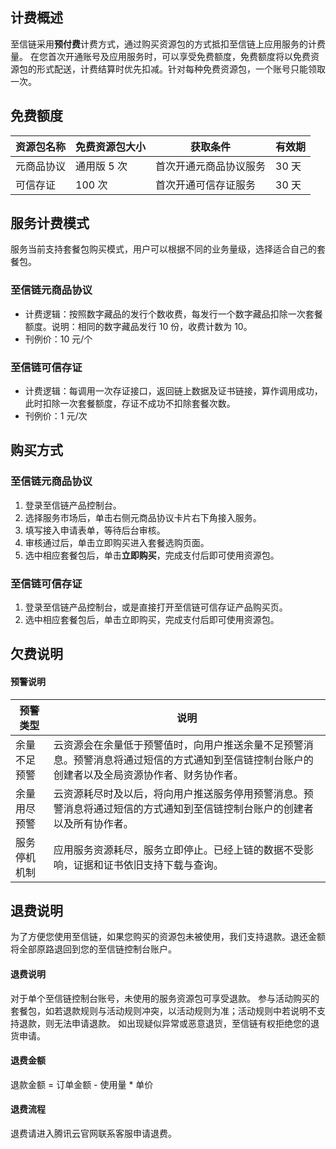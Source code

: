 ## 计费概述
至信链采用**预付费**计费方式，通过购买资源包的方式抵扣至信链上应用服务的计费量。
在您首次开通账号及应用服务时，可以享受免费额度，免费额度将以免费资源包的形式配送，计费结算时优先扣减。针对每种免费资源包，一个账号只能领取一次。

## 免费额度

|资源包名称	|免费资源包大小|	获取条件|	有效期|
|-|-|-|-|
|元商品协议	|通用版 5 次|	首次开通元商品协议服务|	30 天|
|可信存证|	100 次|	首次开通可信存证服务|	30 天|

## 服务计费模式
服务当前支持套餐包购买模式，用户可以根据不同的业务量级，选择适合自己的套餐包。

### 至信链元商品协议
- 计费逻辑：按照数字藏品的发行个数收费，每发行一个数字藏品扣除一次套餐额度。说明：相同的数字藏品发行 10 份，收费计数为 10。
- 刊例价：10 元/个

### 至信链可信存证
- 计费逻辑：每调用一次存证接口，返回链上数据及证书链接，算作调用成功，此时扣除一次套餐额度，存证不成功不扣除套餐次数。
- 刊例价：1 元/次

## 购买方式
### 至信链元商品协议
1. 登录至信链产品控制台。
2. 选择服务市场后，单击右侧元商品协议卡片右下角接入服务。
3. 填写接入申请表单，等待后台审核。
4. 审核通过后，单击立即购买进入套餐选购页面。
5. 选中相应套餐包后，单击**立即购买**，完成支付后即可使用资源包。

### 至信链可信存证
1. 登录至信链产品控制台，或是直接打开至信链可信存证产品购买页。
2. 选中相应套餐包后，单击立即购买，完成支付后即可使用资源包。

## 欠费说明

#### 预警说明

|预警类型|	说明|
|-|-|
|余量不足预警|	云资源会在余量低于预警值时，向用户推送余量不足预警消息。预警消息将通过短信的方式通知到至信链控制台账户的创建者以及全局资源协作者、财务协作者。|
|余量用尽预警|	云资源耗尽时及以后，将向用户推送服务停用预警消息。预警消息将通过短信的方式通知到至信链控制台账户的创建者以及所有协作者。|
|服务停机机制|应用服务资源耗尽，服务立即停止。已经上链的数据不受影响，证据和证书依旧支持下载与查询。|

## 退费说明
为了方便您使用至信链，如果您购买的资源包未被使用，我们支持退款。退还金额将全部原路退回到您的至信链控制台账户。
#### 退费说明
对于单个至信链控制台账号，未使用的服务资源包可享受退款。
参与活动购买的套餐包，如若退款规则与活动规则冲突，以活动规则为准；活动规则中若说明不支持退款，则无法申请退款。
如出现疑似异常或恶意退货，至信链有权拒绝您的退货申请。
#### 退费金额
退款金额 = 订单金额 - 使用量 * 单价
#### 退费流程
退费请进入腾讯云官网联系客服申请退费。
